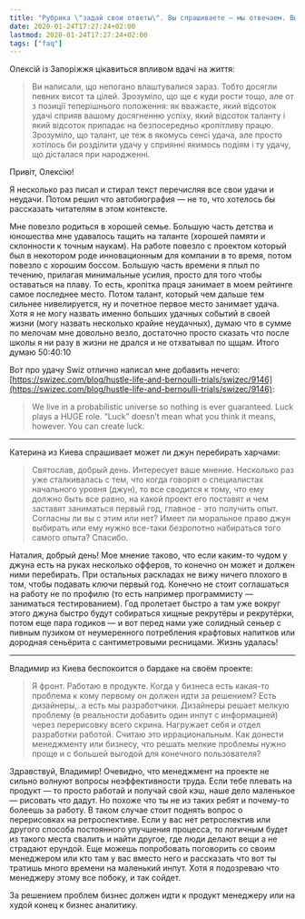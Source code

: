 ```yaml
---
title: "Рубрика \"задай свои ответы\". Вы спрашиваете — мы отвечаем. Выпуск №12. Удачный."
date: 2020-01-24T17:27:24+02:00
lastmod: 2020-01-24T17:27:24+02:00
tags: ["faq"]
---
```


Олексій із Запоріжжя цікавиться впливом вдачі на життя:

>Ви написали, що непогано влаштувалися зараз. Тобто досягли певних висот та цілей. Зрозуміло, що ще є куди рости тощо, але от з позиції теперішнього положення: як вважаєте, який відсоток удачі сприяв вашому досягненню успіху, який відсоток таланту і який відсоток припадає на безпосередньо кропітливу працю. Зрозуміло, що талант, це теж в якомусь сенсі удача, але просто хотілось би розділити удачу у сприянні якимось подіям і ту удачу, що дісталася при народженні.

Привіт, Олексію!

Я несколько раз писал и стирал текст перечисляя все свои удачи и неудачи. Потом решил что автобиография — не то, что хотелось бы рассказать читателям в этом контексте.

Мне повезло родиться в хорошей семье. Большую часть детства и юношества мне удавалось тащить на таланте (хорошей памяти и склонности к точным наукам). На работе повезло с проектом который был в некотором роде инновационным для компании в то время, потом повезло с хорошим боссом. Большую часть времени я плыл по течению, прилагая минимальные усилия, просто для того чтобы оставаться на плаву. То есть, кропітка праця занимает в моем рейтинге самое последнее место. Потом талант, который чем дальше тем сильнее нивелируется, ну и почетное первое место занимает удача. Хотя я не могу назвать именно больших удачных событий в своей жизни (могу назвать несколько крайне неудачных), думаю что в сумме по мелочам мне довольно везло, достаточно просто сказать что после школы я ни разу в жизни не дрался и не отхватывал по щщам. Итого думаю 50:40:10

Вот про удачу Swiz отлично написал мне добавить нечего: [https://swizec.com/blog/hustle-life-and-bernoulli-trials/swizec/9146](https://swizec.com/blog/hustle-life-and-bernoulli-trials/swizec/9146):

>We live in a probabilistic universe so nothing is ever guaranteed. Luck plays a HUGE role. “Luck” doesn’t mean what you think it means, however. You can create luck.

---

Катерина из Киева спрашивает может ли джун перебирать харчами:

>Святослав, добрый день. Интересует ваше мнение. Несколько раз уже сталкивалась с тем, что когда говорят о специалистах начального уровня (джун), то все сводится к тому, что ему должно быть все равно, на какой проект его поставят и чем заставят заниматься первый год, главное - это получить опыт. Согласны ли вы с этим или нет? Имеет ли моральное право джун выбирать или ему нужно все-таки безропотно набираться того самого опыта? Спасибо.

Наталия, добрый день! Мое мнение таково, что если каким-то чудом у джуна есть на руках несколько офферов, то конечно он может и должен ними перебирать. При остальных раскладах не вижу ничего плохого в том, чтобы подавать ключи первый год. Конечно не стоит соглашаться на работу не по профилю (то есть например программисту — заниматься тестированием). Год пролетает быстро а там уже вокруг этого джуна быстро будут собираться хищные рекрутёры и рекрутёрки, потом еще пара годиков — и вот перед нами уже солидный сеньер с пивным пузиком от неумеренного потребления крафтовых напитков или дородная сеньёрита с сантиметровыми ресницами. Жизнь удалась!

---

Владимир из Киева беспокоится о бардаке на своём проекте:

>Я фронт. Работаю в продукте. Когда у бизнеса есть какая-то проблема к кому первому он должен идти за решением? Есть дизайнеры,. а есть мы разработчики. Дизайнеры решает мелкую проблему (в реальности добавить один инпут с информацией) через перерисовку всего скрина. Нагружает себя и отдел разработки работой. Считаю это иррациональным. Как донести менеджменту или бизнесу, что решать мелкие проблемы нужно проще и с большей выгодой для конечного пользователя?

Здравствуй, Владимир! Очевидно, что менеджмент на проекте не сильно волнуют вопросы неэффективности труда. Если тебе плевать на продукт — то просто работай и получай свой кэш, наше дело маленькое — рисовать что дадут. Но похоже что ты не из таких ребят и почему-то болеешь за работу. В таком случае стоит поднять вопрос о перерисовках на ретроспективе. Если у вас нет ретроспектив или другого способа постоянного улучшения процесса, то логичным будет из такого места свалить и найти другое, где люди делают вещи а не страдают ерундой. Еще можешь попробовать поговорить со своим менеджером или кто там у вас вместо него и рассказать что вот ты тратишь много времени на маленький инпут. Хотя я подозреваю что менеджеру этому все побоку, и так сойдет.

За решением проблем бизнес должен идти к продукт менеджеру или на худой конец к бизнес аналитику.

